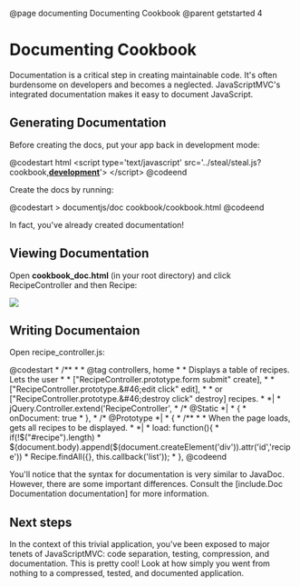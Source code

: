 @page documenting Documenting Cookbook
@parent getstarted 4
<h1 class='addFavorite'>Documenting Cookbook</h1>

<p>Documentation is a critical step in creating maintainable code. 
It's often burdensome on developers and becomes a neglected. 
JavaScriptMVC's integrated documentation makes it easy to document JavaScript.
</p>
<h2>Generating Documentation</h2>
<p>Before creating the docs, put your app back in development mode:</p>
@codestart html
&lt;script type='text/javascript' 
       src='../steal/steal.js?cookbook,<span style="text-decoration:underline;"><b>development</b></span>'>
&lt;/script>
@codeend
<p>Create the docs by running:</p>
@codestart
> documentjs/doc cookbook/cookbook.html
@codeend
<p>In fact, you've already created documentation!</p>
<h2>Viewing Documentation
</h2>
<p> Open <b>cookbook_doc.html</b> (in your root directory) and click RecipeController and then Recipe:
</p>
<img src='http://wiki.javascriptmvc.com/wiki/images/2/27/Docs.png' />


<h2>Writing Documentaion</h2>
<p>Open recipe_controller.js:
</p>
@codestart
* /**
*  * @tag controllers, home
*  * Displays a table of recipes.  Lets the user 
*  * &#91;"RecipeController.prototype.form submit" create&#93;, 
*  * &#91;"RecipeController.prototype.&amp;#46;edit click" edit&#93;,
*  * or &#91;"RecipeController.prototype.&amp;#46;destroy click" destroy&#93; recipes.
*  *|
* jQuery.Controller.extend('RecipeController',
* /* @Static *|
* {
*    onDocument: true
* },
* /* @Prototype *|
* {
*    /**
*     * When the page loads, gets all recipes to be displayed.
*     *|
*    load: function(){
*        if(!$("#recipe").length) 
*            $(document.body).append($(document.createElement('div')).attr('id','recipe'))
*        Recipe.findAll({}, this.callback('list'));
*    },
@codeend
<p>  You'll notice that the syntax for documentation is very similar to JavaDoc.  
However, there are some important differences.  Consult the [include.Doc Documentation documentation]
for more information.
</p>
<h2>Next steps
</h2>

<p>In the context of this trivial application, you've been exposed to major tenets of JavaScriptMVC: 
code separation, testing, compression, and documentation. This is pretty cool! Look at how simply you went from nothing to a compressed, tested, and documented application.
</p>
